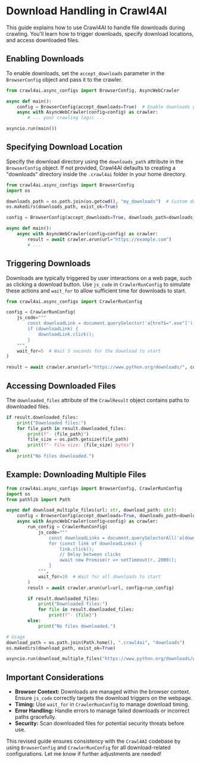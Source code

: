 # Download Handling in Crawl4AI

This guide explains how to use Crawl4AI to handle file downloads during crawling. You'll learn how to trigger downloads, specify download locations, and access downloaded files.

## Enabling Downloads

To enable downloads, set the `accept_downloads` parameter in the `BrowserConfig` object and pass it to the crawler.

```python
from crawl4ai.async_configs import BrowserConfig, AsyncWebCrawler

async def main():
    config = BrowserConfig(accept_downloads=True)  # Enable downloads globally
    async with AsyncWebCrawler(config=config) as crawler:
        # ... your crawling logic ...

asyncio.run(main())
```

## Specifying Download Location

Specify the download directory using the `downloads_path` attribute in the `BrowserConfig` object. If not provided, Crawl4AI defaults to creating a "downloads" directory inside the `.crawl4ai` folder in your home directory.

```python
from crawl4ai.async_configs import BrowserConfig
import os

downloads_path = os.path.join(os.getcwd(), "my_downloads")  # Custom download path
os.makedirs(downloads_path, exist_ok=True)

config = BrowserConfig(accept_downloads=True, downloads_path=downloads_path)

async def main():
    async with AsyncWebCrawler(config=config) as crawler:
        result = await crawler.arun(url="https://example.com")
        # ...
```

## Triggering Downloads

Downloads are typically triggered by user interactions on a web page, such as clicking a download button. Use `js_code` in `CrawlerRunConfig` to simulate these actions and `wait_for` to allow sufficient time for downloads to start.

```python
from crawl4ai.async_configs import CrawlerRunConfig

config = CrawlerRunConfig(
    js_code="""
        const downloadLink = document.querySelector('a[href$=".exe"]');
        if (downloadLink) {
            downloadLink.click();
        }
    """,
    wait_for=5  # Wait 5 seconds for the download to start
)

result = await crawler.arun(url="https://www.python.org/downloads/", config=config)
```

## Accessing Downloaded Files

The `downloaded_files` attribute of the `CrawlResult` object contains paths to downloaded files.

```python
if result.downloaded_files:
    print("Downloaded files:")
    for file_path in result.downloaded_files:
        print(f"- {file_path}")
        file_size = os.path.getsize(file_path)
        print(f"- File size: {file_size} bytes")
else:
    print("No files downloaded.")
```

## Example: Downloading Multiple Files

```python
from crawl4ai.async_configs import BrowserConfig, CrawlerRunConfig
import os
from pathlib import Path

async def download_multiple_files(url: str, download_path: str):
    config = BrowserConfig(accept_downloads=True, downloads_path=download_path)
    async with AsyncWebCrawler(config=config) as crawler:
        run_config = CrawlerRunConfig(
            js_code="""
                const downloadLinks = document.querySelectorAll('a[download]');
                for (const link of downloadLinks) {
                    link.click();
                    // Delay between clicks
                    await new Promise(r => setTimeout(r, 2000));  
                }
            """,
            wait_for=10  # Wait for all downloads to start
        )
        result = await crawler.arun(url=url, config=run_config)

        if result.downloaded_files:
            print("Downloaded files:")
            for file in result.downloaded_files:
                print(f"- {file}")
        else:
            print("No files downloaded.")

# Usage
download_path = os.path.join(Path.home(), ".crawl4ai", "downloads")
os.makedirs(download_path, exist_ok=True)

asyncio.run(download_multiple_files("https://www.python.org/downloads/windows/", download_path))
```

## Important Considerations

- **Browser Context:** Downloads are managed within the browser context. Ensure `js_code` correctly targets the download triggers on the webpage.
- **Timing:** Use `wait_for` in `CrawlerRunConfig` to manage download timing.
- **Error Handling:** Handle errors to manage failed downloads or incorrect paths gracefully.
- **Security:** Scan downloaded files for potential security threats before use.


This revised guide ensures consistency with the `Crawl4AI` codebase by using `BrowserConfig` and `CrawlerRunConfig` for all download-related configurations. Let me know if further adjustments are needed!